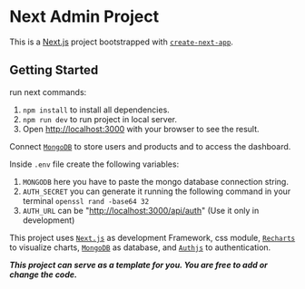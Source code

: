 # Next Admin Project

This is a [Next.js](https://nextjs.org/) project bootstrapped with [`create-next-app`](https://github.com/vercel/next.js/tree/canary/packages/create-next-app).

## Getting Started

run next commands:

1. `npm install` to install all dependencies.
2. `npm run dev` to run project in local server.
3. Open [http://localhost:3000](http://localhost:3000) with your browser to see the result.

Connect [`MongoDB`](https://www.mongodb.com/) to store users and products and to access the dashboard.

Inside `.env` file create the following variables:

1. `MONGODB` here you have to paste the mongo database connection string.
2. `AUTH_SECRET` you can generate it running the following command in your terminal `openssl rand -base64 32`
3. `AUTH_URL` can be "<http://localhost:3000/api/auth>" (Use it only in development)

This project uses [`Next.js`](https://nextjs.org/) as development Framework, css module, [`Recharts`](https://recharts.org/en-US/) to visualize charts, [`MongoDB`](https://www.mongodb.com/) as database, and [`Authjs`](https://authjs.dev/reference/nextjs) to authentication.

**_This project can serve as a template for you. You are free to add or change the code._**
